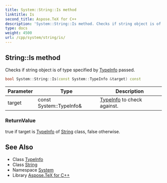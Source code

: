 ```yaml
---
title: System::String::Is method
linktitle: Is
second_title: Aspose.TeX for C++
description: 'System::String::Is method. Checks if string object is of type specified by TypeInfo passed in C++.'
type: docs
weight: 4500
url: /cpp/system/string/is/
---
```

## String::Is method


Checks if string object is of type specified by [TypeInfo](../../typeinfo/) passed.

```cpp
bool System::String::Is(const System::TypeInfo &target) const
```


| Parameter | Type | Description |
| --- | --- | --- |
| target | const System::TypeInfo\& | [TypeInfo](../../typeinfo/) to check against. |

### ReturnValue

true if target is [TypeInfo](../../typeinfo/) of [String](../) class, false otherwise.

## See Also

* Class [TypeInfo](../../typeinfo/)
* Class [String](../)
* Namespace [System](../../)
* Library [Aspose.TeX for C++](../../../)
